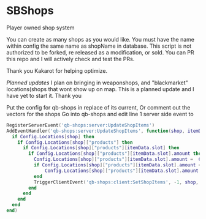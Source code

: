 # SBShops
Player owned shop system

You can create as many shops as you would like. You must have the name within config the same name as shopName in database.
This script is not authorized to be forked, re released as a modification, or sold.
You can PR this repo and I will actively check and test the PRs.


Thank you Kakarot for helping optimize.


*Planned updates* 
I plan on bringing in weaponshops, and "blackmarket" locations(shops that wont show up on map. This is a planned update and I have yet to start it. Thank you

Put the config for qb-shops in replace of its current, Or comment out the vectors for the shops
Go into qb-shops and edit line 1 server side event to
```lua
RegisterServerEvent('qb-shops:server:UpdateShopItems')
AddEventHandler('qb-shops:server:UpdateShopItems', function(shop, itemData, amount)
  if Config.Locations[shop] then
    if Config.Locations[shop]["products"] then
      if Config.Locations[shop]["products"][itemData.slot] then
        if Config.Locations[shop]["products"][itemData.slot].amount then
          Config.Locations[shop]["products"][itemData.slot].amount =  Config.Locations[shop]["products"][itemData.slot].amount - amount
          if Config.Locations[shop]["products"][itemData.slot].amount <= 0 then 
              Config.Locations[shop]["products"][itemData.slot].amount = 0
          end
          TriggerClientEvent('qb-shops:client:SetShopItems', -1, shop, Config.Locations[shop]["products"])
        end
      end
    end
  end
end)
